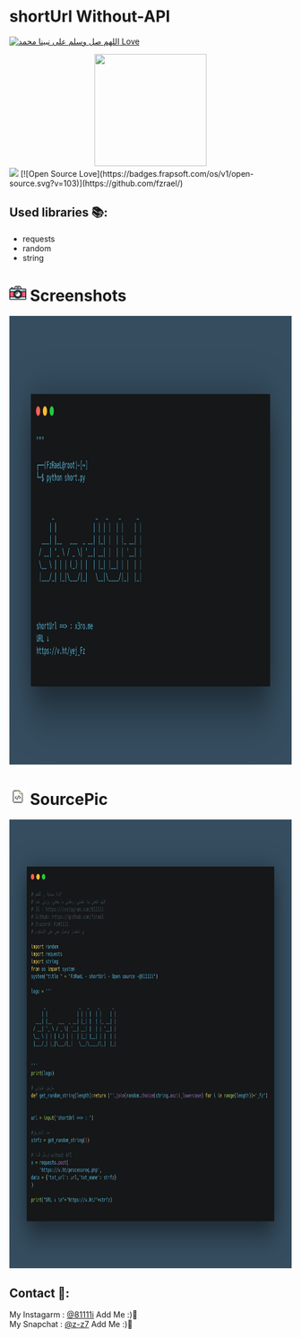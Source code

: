 # shortUrl Without-API

[![اللهم صل وسلم على نبينا محمد Love](https://badges.frapsoft.com/os/v1/open-source.svg?v=103)](https://github.com/fzrael/)

<div align='center'>
  <img src='https://image.flaticon.com/icons/png/512/1078/1078454.png' width="200" height="200"/>
</div>
<img src="https://img.shields.io/badge/Language-Python-yellow?style=for-the-badge" /> 
[![Open Source Love](https://badges.frapsoft.com/os/v1/open-source.svg?v=103)](https://github.com/fzrael/)

## Used libraries 📚:
- requests
- random
- string


# <img src="https://github.com/fzrael/short/blob/main/img/screenshot.png" width="30" height="30"/> Screenshots
<img src="https://github.com/fzrael/short/blob/main/img/img.png" width="800" height="800"/>



# <img src="https://github.com/fzrael/short/blob/main/img/source.png" width="30" height="30"/> SourcePic
<img src="https://github.com/fzrael/short/blob/main/img/src.png" width="800" height="800"/>




## Contact 📴:

My Instagarm : [@81111i](https://www.instagram.com/81111i) Add Me :)🖤   
My Snapchat : [@z-z7](https://snapchat.com/add/z-z7) Add Me :)🖤
